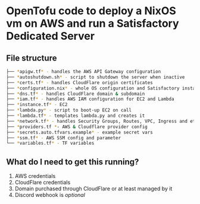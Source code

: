 # OpenTofu code to deploy a NixOS vm on AWS and run a Satisfactory Dedicated Server

## File structure

```bash
├── *apigw.tf* - handles the AWS API Gateway configuration
├── *autoshutdown.sh* - script to shutdown the server when inactive
├── *certs.tf* - handles CloudFlare origin certificates
├── *configuration.nix* - whole OS configuration and Satisfactory installation
├── *dns.tf* - handles CloudFlare domain & subdomain
├── *iam.tf* - handles AWS IAM configuration for EC2 and Lambda
├── *instance.tf* - EC2
├── *lambda.py* - script to boot-up EC2 on call
├── *lambda.tf* - templates lambda.py and creates it
├── *network.tf* - handles Security Groups, Routes, VPC, Ingress and etc.
├── *providers.tf *- AWS & Cloudflare provider config
├── *secrets.auto.tfvars.example* - example secret vars
├── *ssm.tf* - AWS SSM config and parameter
└── *variables.tf* - TF variables
```

## What do I need to get this running?

1. AWS credentials
1. CloudFlare credentials
1. Domain purchased through CloudFlare or at least managed by it
1. Discord webhook is *optional*